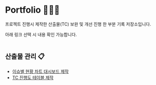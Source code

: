 # Portfolio 💁🏻‍♀️
프로젝트 진행시 제작한 산출물(TC) 보완 및 개선 진행 한 부분 기록 저장소입니다.

아래 링크 선택 시 내용 확인 가능합니다.
<br>
</br>
## 산출물 관리 📋

- [이슈별 현황 차트 대시보드 제작](https://github.com/heeye-log/heeye-log/blob/main/%ED%8F%AC%ED%8A%B8%ED%8F%B4%EB%A6%AC%EC%98%A4/Issue_Dashboard.md)
- [TC 진행도 테이블 제작](https://github.com/heeye-log/heeye-log/blob/main/%ED%8F%AC%ED%8A%B8%ED%8F%B4%EB%A6%AC%EC%98%A4/Progress%20Table.md)
